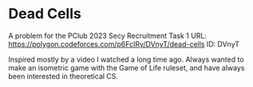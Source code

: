 # Dead Cells
A problem for the PClub 2023 Secy Recruitment Task 1
URL: https://polygon.codeforces.com/p6FcIRy/DVnyT/dead-cells
ID: DVnyT

Inspired mostly by a video I watched a long time ago. Always wanted to make an isometric game with the Game of Life ruleset, and have always been interested in theoretical CS.
